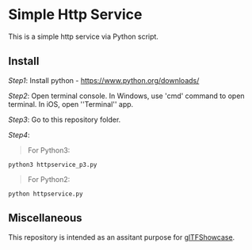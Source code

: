 # Simple Http Service
This is a simple http service via Python script.

## Install
*Step1*: Install python - <https://www.python.org/downloads/>

*Step2*: Open terminal console. In Windows, use 'cmd' command to open terminal. In iOS, open ''Terminal'' app.

*Step3*: Go to this repository folder.

*Step4*:

>For Python3:

    python3 httpservice_p3.py

>For Python2:

    python httpservice.py

## Miscellaneous
This repository is intended as an assitant purpose for [glTFShowcase](https://www.vispolygon.com).